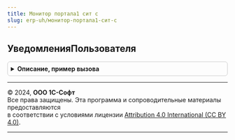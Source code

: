 ```yaml
---
title: Монитор портала1 сит с
slug: erp-uh/монитор-портала1-сит-с
---
```



## УведомленияПользователя
<details style="margin: 1em 0; padding: 0.5em; border: 1px solid #ccc; border-radius: 6px;">

<summary style="font-weight: bold; cursor: pointer;">Описание, пример вызова</summary>

```bsl

// Возвращает уведомления сервиса портала 1С:ИТС.
//
// Параметры:
//  ИдентификаторСервиса - Строка - идентификатор услуги портала 1С:ИТС.
//
// Возвращаемое значение:
//  Массив из Структура - уведомления опции:
//    *ИдентификаторСервиса - Строка - идентификатор сервиса;
//    *ИдентификаторОпции - Строка - идентификатор опции;
//    *ВидУведомления - Строка - вид уведомления;
//    *СтраницаСервиса - Строка - страница сервиса;
//    *ДатаОкончания - ДатаИВремя - дата окончания действия опции.
//    *ДополнительныеПараметры - ФиксированноеСоответствие, Неопределено - дополнительные параметры опции.
//
Функция УведомленияПользователя(ИдентификаторСервиса) Экспорт
```

Пример вызова
```bsl
Результат = МониторПортала1СИТС.УведомленияПользователя(ИдентификаторСервиса) 
```
</details>

---

© 2024, **ООО 1С-Софт**  
Все права защищены. Эта программа и сопроводительные материалы предоставляются  
в соответствии с условиями лицензии [Attribution 4.0 International (CC BY 4.0)](https://creativecommons.org/licenses/by/4.0/legalcode).

---
